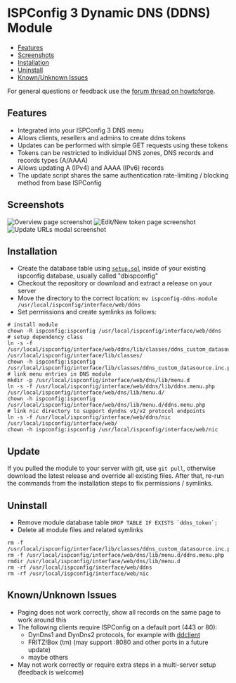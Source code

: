 # ISPConfig 3 Dynamic DNS (DDNS) Module

- [Features](#features)
- [Screenshots](#screenshots)
- [Installation](#installation)
- [Uninstall](#uninstall)
- [Known/Unknown Issues](#knownunknown-issues)

For general questions or feedback use the [forum thread on howtoforge](https://www.howtoforge.com/community/threads/ispconfig-3-danymic-dns-ddns-module.87967/).

## Features
- Integrated into your ISPConfig 3 DNS menu
- Allows clients, resellers and admins to create ddns tokens
- Updates can be performed with simple GET requests using these tokens
- Tokens can be restricted to individual DNS zones, DNS records and records types (A/AAAA)
- Allows updating A (IPv4) and AAAA (IPv6) records
- The update script shares the same authentication rate-limiting / blocking method from base ISPConfig

## Screenshots
![Overview page screenshot](https://user-images.githubusercontent.com/3976393/141506890-7c235b39-6ad9-4519-a482-4f2e8d44740c.png)
![Edit/New token page screenshot](https://user-images.githubusercontent.com/3976393/141506913-5b56f809-f255-49f8-b7da-fc2dd080c3ff.png)
![Update URLs modal screenshot](https://user-images.githubusercontent.com/3976393/157296785-6a3c4e00-24b0-431f-91b0-62fc6f32d330.png)



## Installation
- Create the database table using [`setup.sql`](setup.sql) inside of your existing ispconfig database, usually called "dbispconfig"
- Checkout the repository or download and extract a release on your server
- Move the directory to the correct location: `mv ispconfig-ddns-module /usr/local/ispconfig/interface/web/ddns`
- Set permissions and create symlinks as follows:
````
# install module
chown -R ispconfig:ispconfig /usr/local/ispconfig/interface/web/ddns
# setup dependency class
ln -s -f /usr/local/ispconfig/interface/web/ddns/lib/classes/ddns_custom_datasource.inc.php /usr/local/ispconfig/interface/lib/classes/
chown -h ispconfig:ispconfig /usr/local/ispconfig/interface/lib/classes/ddns_custom_datasource.inc.php
# link menu entries in DNS module
mkdir -p /usr/local/ispconfig/interface/web/dns/lib/menu.d
ln -s -f /usr/local/ispconfig/interface/web/ddns/lib/ddns.menu.php /usr/local/ispconfig/interface/web/dns/lib/menu.d/
chown -h ispconfig:ispconfig /usr/local/ispconfig/interface/web/dns/lib/menu.d/ddns.menu.php
# link nic directory to support dyndns v1/v2 protocol endpoints
ln -s -f /usr/local/ispconfig/interface/web/ddns/nic /usr/local/ispconfig/interface/web/
chown -h ispconfig:ispconfig /usr/local/ispconfig/interface/web/nic
````

## Update
If you pulled the module to your server with git, use `git pull`, otherwise download the latest release and override all existing files.
After that, re-run the commands from the installation steps to fix permissions / symlinks.

## Uninstall
- Remove module database table ``DROP TABLE IF EXISTS `ddns_token`;``
- Delete all module files and related symlinks
````
rm -f /usr/local/ispconfig/interface/lib/classes/ddns_custom_datasource.inc.php
rm -f /usr/local/ispconfig/interface/web/dns/lib/menu.d/ddns.menu.php
rmdir /usr/local/ispconfig/interface/web/dns/lib/menu.d
rm -rf /usr/local/ispconfig/interface/web/ddns
rm -rf /usr/local/ispconfig/interface/web/nic
````

## Known/Unknown Issues
- Paging does not work correctly, show all records on the same page to work around this
- The following clients require ISPConfig on a default port (443 or 80):
  - DynDns1 and DynDns2 protocols, for example with [ddclient](https://github.com/ddclient/ddclient)
  - FRITZ!Box (tm) (may support :8080 and other ports in a future update)
  - maybe others
- May not work correctly or require extra steps in a multi-server setup (feedback is welcome)
